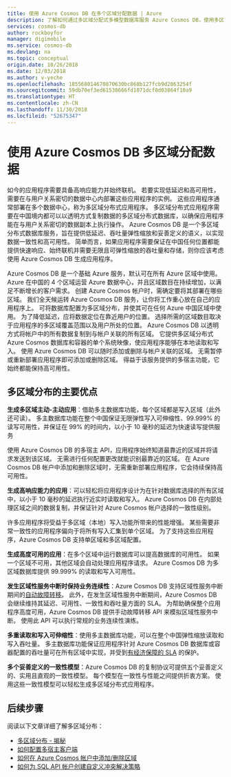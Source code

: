 ```yaml
---
title: 使用 Azure Cosmos DB 在多个区域分配数据 | Azure
description: 了解如何通过多区域分配式多模型数据库服务 Azure Cosmos DB，使用多区域数据库进行多区域范围的异地复制、多主数据库故障转移和数据恢复。
services: cosmos-db
author: rockboyfor
manager: digimobile
ms.service: cosmos-db
ms.devlang: na
ms.topic: conceptual
origin.date: 10/26/2018
ms.date: 12/03/2018
ms.author: v-yeche
ms.openlocfilehash: 185568014670870630bc868b127fcb9d2863254f
ms.sourcegitcommit: 59db70ef3ed61538666fd1071dcf8d03864f10a9
ms.translationtype: HT
ms.contentlocale: zh-CN
ms.lasthandoff: 11/30/2018
ms.locfileid: "52675347"
---
```

<!-- Notice in meta: 全球分布 to 多个区域分布 -->
<!-- Notice in meta: 全球范围 to 多个数据中心范围 -->
# <a name="multiple-region-data-distribution-with-azure-cosmos-db"></a>使用 Azure Cosmos DB 多区域分配数据

如今的应用程序需要具备高响应能力并始终联机。 若要实现低延迟和高可用性，需要在与用户关系密切的数据中心内部署这些应用程序的实例。 这些应用程序通常部署在多个数据中心，称为多区域分布式应用程序。 多区域分布式应用程序需要在中国境内都可以以透明方式复制数据的多区域分布式数据库，以确保应用程序能在与用户关系密切的数据副本上执行操作。 Azure Cosmos DB 是一个多区域分布式数据库服务，旨在提供低延迟、吞吐量弹性缩放和妥善定义的语义，以实现数据一致性和高可用性。 简单而言，如果应用程序需要保证在中国任何位置都能提供快速响应、始终联机并需要无限且可弹性缩放的吞吐量和存储，则你应该考虑使用 Azure Cosmos DB 生成应用程序。

<!-- Notice: 全球 to 多个区域分布 --> Azure Cosmos DB 是一个基础 Azure 服务，默认可在所有 Azure 区域中使用。 Azure 在中国的 4 个区域运营 Azure 数据中心，并且区域数目在持续增加，以满足不断增长的客户需求。 创建 Azure Cosmos 帐户时，需确定要将其部署在哪些区域。 我们全天候运转 Azure Cosmos DB 服务，让你将工作重心放在自己的应用程序上。

<!--Not Available on [Azure regions](https://www.azure.cn/global-infrastructure/regions/)--> 可将数据库配置为多区域分布，并使其可在任何 Azure 中国区域中使用。 为了降低延迟，应将数据定位在靠近用户的位置。 选择所需的区域数目取决于应用程序的多区域覆盖范围以及用户所处的位置。 Azure Cosmos DB 以透明方式将帐户中的所有数据复制到与帐户关联的所有区域。 它提供多区域分布式 Azure Cosmos 数据库和容器的单个系统映像，使应用程序能够在本地读取和写入。 使用 Azure Cosmos DB 可以随时添加或删除与帐户关联的区域。 无需暂停或重新部署应用程序即可添加或删除区域。 得益于该服务提供的多宿主功能，它始终都能保持高可用性。

<!-- Notice: Azure China Regions -->
## <a name="key-benefits-of-multiple-region-distribution"></a>多区域分布的主要优点

**生成多区域主动-主动应用**：借助多主数据库功能，每个区域都是写入区域（此外还可读）。 多主数据库功能在整个中国保证无限弹性写入可伸缩性、99.999% 的读写可用性，并保证在 99% 的时间内，以小于 10 毫秒的延迟为快速读写提供服务  

使用 Azure Cosmos DB 的多宿主 API，应用程序始终知道最靠近的区域并将请求发送到该区域。 无需进行任何配置更改就能识别最靠近的区域。 在 Azure Cosmos DB 帐户中添加和删除区域时，无需重新部署应用程序，它会持续保持高可用性。

**生成高响应能力的应用**：可以轻松将应用程序设计为在针对数据库选择的所有区域中，以小于 10 毫秒的延迟执行近实时读取和写入。  Azure Cosmos DB 在内部处理区域之间的数据复制，并保证针对 Azure Cosmos 帐户选择的一致性级别。

许多应用程序将受益于多区域（本地）写入功能所带来的性能增强。 某些需要非常一致性的应用程序偏向于将所有写入汇集到单个区域。 为了支持这些应用程序，Azure Cosmos DB 支持单区域和多区域配置。

**生成高度可用的应用**：在多个区域中运行数据库可以提高数据库的可用性。 如果一个区域不可用，其他区域会自动处理应用程序请求。 Azure Cosmos DB 为多区域数据库提供 99.999% 的读取和写入可用性。

**发生区域性服务中断时保持业务连续性**：Azure Cosmos DB 支持区域性服务中断期间的[自动故障转移](how-to-manage-database-account.md#automatic-failover)。 此外，在发生区域性服务中断期间，Azure Cosmos DB 会继续维持其延迟、可用性、一致性和吞吐量方面的 SLA。 为帮助确保整个应用程序高度可用，Azure Cosmos DB 提供手动故障转移 API 来模拟区域性服务中断。 使用此 API 可以执行常规的业务连续性演练。

**多重读取和写入可伸缩性**：使用多主数据库功能，可以在整个中国弹性缩放读取和写入吞吐量。 多主数据库功能保证应用程序针对 Azure Cosmos DB 数据库或容器配置的吞吐量可在所有区域中实现，并受到[有经济保障的 SLA](https://www.azure.cn/support/sla/documentdb/) 的保护。

**多个妥善定义的一致性模型**：Azure Cosmos DB 的复制协议可提供五个妥善定义的、实用且直观的一致性模型。 每个模型在一致性与性能之间提供折衷方案。 使用这些一致性模型可以轻松生成多区域分布式应用程序。

## <a name="Next Steps"></a>后续步骤

阅读以下文章详细了解多区域分布：

* [多区域分布 - 揭秘](global-dist-under-the-hood.md)
* [如何配置多宿主客户端](how-to-manage-database-account.md#configure-clients-for-multi-homing)
* [如何在 Azure Cosmos 帐户中添加/删除区域](how-to-manage-database-account.md#addremove-regions-from-your-database-account)
* [如何为 SQL API 帐户创建自定义冲突解决策略](how-to-manage-conflicts.md#create-a-custom-conflict-resolution-policy)

<!--Update_Description: update meta properties, wording update, update link -->